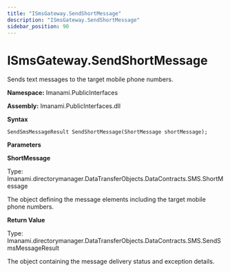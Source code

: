 ```yaml
---
title: "ISmsGateway.SendShortMessage"
description: "ISmsGateway.SendShortMessage"
sidebar_position: 90
---
```


# ISmsGateway.SendShortMessage

Sends text messages to the target mobile phone numbers.

**Namespace:** Imanami.PublicInterfaces

**Assembly:** Imanami.PublicInterfaces.dll

**Syntax**

```
SendSmsMessageResult SendShortMessage(ShortMessage shortMessage);
```

**Parameters**

**ShortMessage**

Type: Imanami.directorymanager.DataTransferObjects.DataContracts.SMS.ShortMessage

The object defining the message elements including the target mobile phone numbers.

**Return Value**

Type: Imanami.directorymanager.DataTransferObjects.DataContracts.SMS.SendSmsMessageResult

The object containing the message delivery status and exception details.
